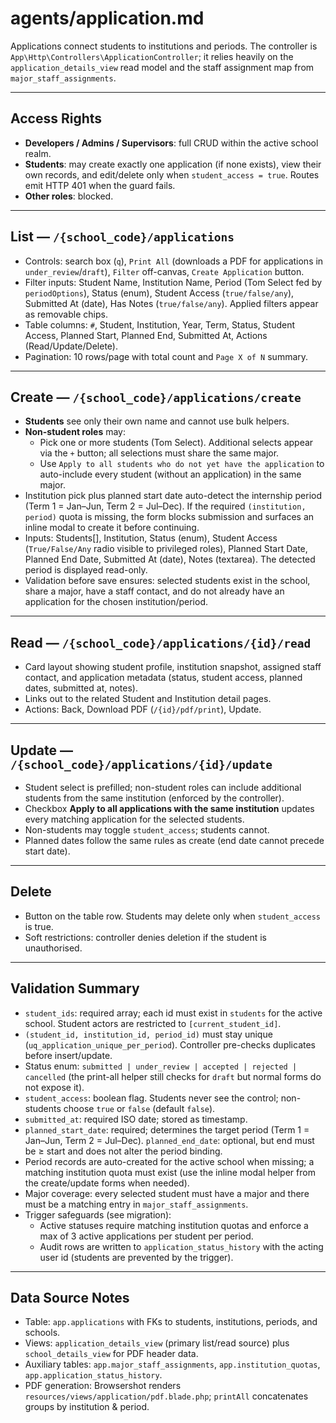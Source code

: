 # agents/application.md

Applications connect students to institutions and periods. The controller is `App\Http\Controllers\ApplicationController`; it relies heavily on the `application_details_view` read model and the staff assignment map from `major_staff_assignments`.

---

## Access Rights
- **Developers / Admins / Supervisors**: full CRUD within the active school realm.
- **Students**: may create exactly one application (if none exists), view their own records, and edit/delete only when `student_access = true`. Routes emit HTTP 401 when the guard fails.
- **Other roles**: blocked.

---

## List — `/{school_code}/applications`
- Controls: search box (`q`), `Print All` (downloads a PDF for applications in `under_review`/`draft`), `Filter` off-canvas, `Create Application` button.
- Filter inputs: Student Name, Institution Name, Period (Tom Select fed by `periodOptions`), Status (enum), Student Access (`true/false/any`), Submitted At (date), Has Notes (`true/false/any`). Applied filters appear as removable chips.
- Table columns: `#`, Student, Institution, Year, Term, Status, Student Access, Planned Start, Planned End, Submitted At, Actions (Read/Update/Delete).
- Pagination: 10 rows/page with total count and `Page X of N` summary.

---

## Create — `/{school_code}/applications/create`
- **Students** see only their own name and cannot use bulk helpers.
- **Non-student roles** may:
  - Pick one or more students (Tom Select). Additional selects appear via the `+` button; all selections must share the same major.
  - Use `Apply to all students who do not yet have the application` to auto-include every student (without an application) in the same major.
- Institution pick plus planned start date auto-detect the internship period (Term 1 = Jan–Jun, Term 2 = Jul–Dec). If the required `(institution, period)` quota is missing, the form blocks submission and surfaces an inline modal to create it before continuing.
- Inputs: Students[], Institution, Status (enum), Student Access (`True/False/Any` radio visible to privileged roles), Planned Start Date, Planned End Date, Submitted At (date), Notes (textarea). The detected period is displayed read-only.
- Validation before save ensures: selected students exist in the school, share a major, have a staff contact, and do not already have an application for the chosen institution/period.

---

## Read — `/{school_code}/applications/{id}/read`
- Card layout showing student profile, institution snapshot, assigned staff contact, and application metadata (status, student access, planned dates, submitted at, notes).
- Links out to the related Student and Institution detail pages.
- Actions: Back, Download PDF (`/{id}/pdf/print`), Update.

---

## Update — `/{school_code}/applications/{id}/update`
- Student select is prefilled; non-student roles can include additional students from the same institution (enforced by the controller).
- Checkbox **Apply to all applications with the same institution** updates every matching application for the selected students.
- Non-students may toggle `student_access`; students cannot.
- Planned dates follow the same rules as create (end date cannot precede start date).

---

## Delete
- Button on the table row. Students may delete only when `student_access` is true.
- Soft restrictions: controller denies deletion if the student is unauthorised.

---

## Validation Summary
- `student_ids`: required array; each id must exist in `students` for the active school. Student actors are restricted to `[current_student_id]`.
- `(student_id, institution_id, period_id)` must stay unique (`uq_application_unique_per_period`). Controller pre-checks duplicates before insert/update.
- Status enum: `submitted | under_review | accepted | rejected | cancelled` (the print-all helper still checks for `draft` but normal forms do not expose it).
- `student_access`: boolean flag. Students never see the control; non-students choose `true` or `false` (default `false`).
- `submitted_at`: required ISO date; stored as timestamp.
- `planned_start_date`: required; determines the target period (Term 1 = Jan–Jun, Term 2 = Jul–Dec). `planned_end_date`: optional, but end must be ≥ start and does not alter the period binding.
- Period records are auto-created for the active school when missing; a matching institution quota must exist (use the inline modal helper from the create/update forms when needed).
- Major coverage: every selected student must have a major and there must be a matching entry in `major_staff_assignments`.
- Trigger safeguards (see migration):
  - Active statuses require matching institution quotas and enforce a max of 3 active applications per student per period.
  - Audit rows are written to `application_status_history` with the acting user id (students are prevented by the trigger).

---

## Data Source Notes
- Table: `app.applications` with FKs to students, institutions, periods, and schools.
- Views: `application_details_view` (primary list/read source) plus `school_details_view` for PDF header data.
- Auxiliary tables: `app.major_staff_assignments`, `app.institution_quotas`, `app.application_status_history`.
- PDF generation: Browsershot renders `resources/views/application/pdf.blade.php`; `printAll` concatenates groups by institution & period.
